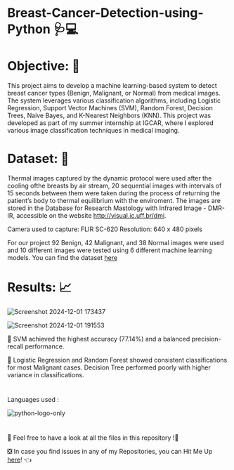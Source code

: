 # Breast-Cancer-Detection-using-Python 🩺💻

# Objective: 🎯

This project aims to develop a machine learning-based system to detect breast cancer types (Benign, Malignant, or Normal) from medical images. The system leverages various classification algorithms, including Logistic Regression, Support Vector Machines (SVM), Random Forest, Decision Trees, Naive Bayes, and K-Nearest Neighbors (KNN). This project was developed as part of my summer internship at IGCAR, where I explored various image classification techniques in medical imaging.

# Dataset: 📂

Thermal images captured by the dynamic protocol were used  after the cooling ofthe breasts by air stream, 20 sequential images with intervals of 15 seconds between them were taken during the process of returning the patient’s body to thermal equilibrium with the enviroment. The images are stored in the Database for Research Mastology with Infrared Image - DMR-IR, accessible on the website http://visual.ic.uff.br/dmi.

Camera used to capture: FLIR SC-620
Resolution: 640 x 480 pixels

For our project 92 Benign, 42 Malignant, and 38 Normal images were used and 10 different images were tested using 6 different machine learning models. You can find the dataset [here](https://drive.google.com/drive/folders/1tegoKvh3hVGFrvjFPd__SXA-GzOKR-Ka?usp=sharing)

# Results: 📈

![Screenshot 2024-12-01 173437](https://github.com/user-attachments/assets/ffa43a43-86b5-492c-8715-8a85a5bdb6e8)

![Screenshot 2024-12-01 191553](https://github.com/user-attachments/assets/3836a1ea-5c76-4f2f-8d8c-6ac39fbca500)

📍 SVM achieved the highest accuracy (77.14%) and a balanced precision-recall performance. 

📍 Logistic Regression and Random Forest showed consistent classifications for most Malignant cases. Decision Tree performed poorly with higher variance in classifications.

# 
Languages used : 

![python-logo-only](https://github.com/user-attachments/assets/a78aa447-fe92-4892-aaed-4dd6ea761795)

# 
📣 Feel free to have a look at all the files in this repository !🤗

❎ In case you find issues in any of my Repositories, you can Hit Me Up [here](https://github.com/issues)! 👈




